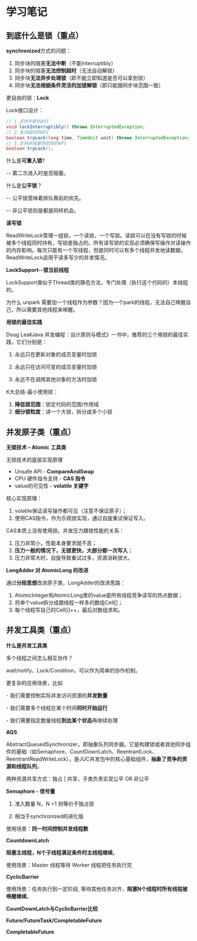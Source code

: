 # 学习笔记

## 到底什么是锁（重点）

**synchronized**方式的问题： 

1. 同步块的阻塞**无法中断**（不能Interruptibly） 
2. 同步块的阻塞**无法控制超时**（无法自动解锁） 
3. 同步块**无法异步处理锁**（即不能立即知道是否可以拿到锁） 
4. 同步块**无法根据条件灵活的加锁解锁**（即只能跟同步块范围一致）

更自由的锁：**Lock**

Lock接口设计： 

```java
// 1.支持中断的API 
void lockInterruptibly() throws InterruptedException;
// 2.支持超时的API 
boolean tryLock(long time, TimeUnit unit) throws InterruptedException;
// 3.支持非阻塞获取锁的API 
boolean tryLock();
```

什么是**可重入锁**? 

-- 第二次进入时是否阻塞。 

什么是**公平锁**？ 

-- 公平锁意味着排队靠前的优先。 

-- 非公平锁则是都是同样机会。

**读写锁**

ReadWriteLock管理一组锁，一个读锁，一个写锁。读锁可以在没有写锁的时候被多个线程同时持有，写锁是独占的。所有读写锁的实现必须确保写操作对读操作的内存影响。每次只能有一个写线程，但是同时可以有多个线程并发地读数据。ReadWriteLock适用于读多写少的并发情况。

**LockSupport--锁当前线程**

LockSupport类似于Thread类的静态方法，专门处理（执行这个代码的）本线程的。

为什么 unpark 需要加一个线程作为参数？因为一个park的线程，无法自己唤醒自己，所以需要其他线程来唤醒。

**用锁的最佳实践**

Doug Lea《Java 并发编程：设计原则与模式》一书中，推荐的三个用锁的最佳实践，它们分别是： 

1. 永远只在更新对象的成员变量时加锁 

2. 永远只在访问可变的成员变量时加锁 

3. 永远不在调用其他对象的方法时加锁 

K大总结-最小使用锁： 

1. **降低锁范围**：锁定代码的范围/作用域
2. **细分锁粒度**：讲一个大锁，拆分成多个小锁

## 并发原子类（重点）

**无锁技术 – Atomic 工具类**

无锁技术的底层实现原理

- Unsafe API - **CompareAndSwap**
- CPU 硬件指令支持 - **CAS 指令**
- value的可见性 - **volatile 关键字**

核心实现原理： 

1. volatile保证读写操作都可见（注意不保证原子）；
2. 使用CAS指令，作为乐观锁实现，通过自旋重试保证写入。

CAS本质上没有使用锁。并发压力跟锁性能的关系： 

1. 压力非常小，性能本身要求就不高；
2. **压力一般的情况下，无锁更快，大部分都一次写入**；
3. 压力非常大时，自旋导致重试过多，资源消耗很大。

**LongAdder 对 AtomicLong 的改进**

通过**分段思想**改进原子类，LongAdder的改进思路： 

1. AtomicInteger和AtomicLong里的value是所有线程竞争读写的热点数据；
2. 将单个value拆分成跟线程一样多的数组Cell[]；
3. 每个线程写自己的Cell[i]++，最后对数组求和。

## 并发工具类（重点）

**什么是并发工具类**

多个线程之间怎么相互协作？

wait/notify、Lock/Condition，可以作为简单的协作机制。

更复杂的应用场景，比如

\- 我们需要控制实际并发访问资源的**并发数量**

\- 我们需要多个线程在某个时间**同时开始运行**

\- 我们需要指定数量线程**到达某个状态**再继续处理

**AQS**

AbstractQueuedSynchronizer，即抽象队列同步器。它是构建锁或者其他同步组件的基础（如Semaphore、CountDownLatch、ReentrantLock、ReentrantReadWriteLock），是JUC并发包中的核心基础组件，**抽象了竞争的资源和线程队列**。

两种资源共享方式：独占 | 共享，子类负责实现公平 OR 非公平

**Semaphore - 信号量**

1. 准入数量 N，N =1 则等价于独占锁 

2. 相当于synchronized的进化版

使用场景：**同一时间控制并发线程数**

**CountdownLatch**

**阻塞主线程，N个子线程满足条件时主线程继续**。 

使用场景：Master 线程等待 Worker 线程把任务执行完

**CyclicBarrier**

使用场景：任务执行到一定阶段, 等待其他任务对齐，**阻塞N个线程时所有线程被唤醒继续**。

**CountDownLatch与CyclicBarrier比较**

**Future/FutureTask/CompletableFuture**

**CompletableFuture**